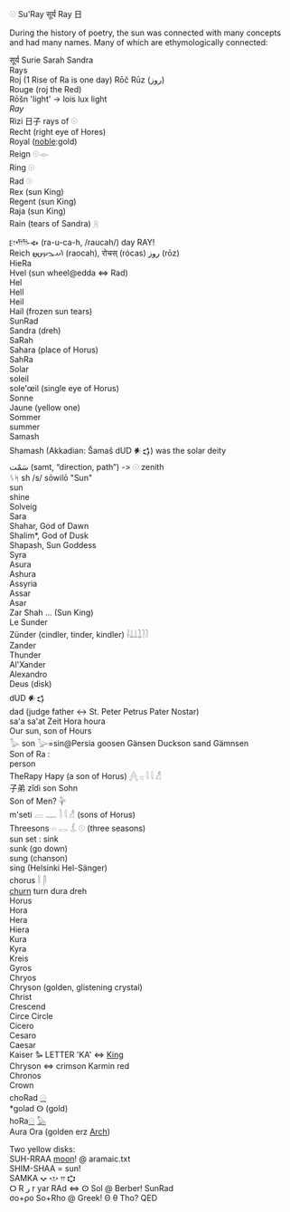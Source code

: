 𓇳 Su'Ray सूर्य Ray 日  

During the history of poetry, the sun was connected with many concepts and had many names. Many of which are ethymologically connected:  

सूर्य Surie Sarah Sandra  
Rays  
Roj (1 Rise of Ra is one day) Rōč Rūz (روز)  
Rouge (roj the Red)  
Rōšn 'light' -> lois lux light  
*Ray*  
Rìzi 日子 rays of 𓇳  
Recht (right eye of Hores)  
Royal ([noble](noble):gold)  
Reign 𓇳𓁹  
Ring 𓇳  
Rad 𓇳  
Rex (sun King)  
Regent (sun King)  
Raja (sun King)  
Rain (tears of Sandra) 𓇶  

𐎼𐎢𐎨𐏃 (ra-u-ca-h, /raucah/) day RAY!  
Reich  𐬭𐬀𐬊𐬗𐬀𐬵 (raocah), रोचस् (rócas) روز (rōz)  
HieRa  
Hvel (sun wheel@edda ⇔ Rad)  
Hel  
Hell  
Heil  
Hail (frozen sun tears)  
SunRad  
Sandra (dreh)  
SaRah  
Sahara (place of Horus)  
SahRa  
Solar  
soleil  
sole'œil (single eye of Horus)  
Sonne  
Jaune (yellow one)  
Sommer  
summer  
Samash  
Shamash (Akkadian: Šamaš dUD 𒀭𒌓) was the solar deity  
سَمْت‎ (samt, “direction, path”) -> 𓇳 zenith  
ᛊᛋ sh /s/ sōwilō "Sun"  
sun  
shine  
Solveig  
Sara  
Shahar, God of Dawn  
Shalim*, God of Dusk  
Shapash, Sun Goddess  
Syra  
Asura  
Ashura  
Assyria  
Assar  
Asar  
Zar Shah ... (Sun King)  
Le Sunder  
Zünder (cindler, tinder, kindler) 𓌢𓍑𓍒𓍖𓍘𓍘  
Zander  
Thunder  
Al'Xander  
Alexandro  
Deus (disk)  
dUD 𒀭𒌓  
dad (judge father <-> St. Peter Petrus Pater Nostar)  
sa'a sa'at Zeit Hora houra  
Our sun, son of Hours  
𓅭 son 𓅬=sin@Persia goosen Gänsen Duckson sand Gämnsen  
Son of Ra :  
person  
TheRapy Hapy (a son of Horus)   𓐑  𓊪  𓇋  𓇋  𓀭  
子弟 zǐdì son Sohn  
Son of Men? 𓊿  
m'seti   𓐝  𓊃  𓍘  𓇋  𓀭  (sons of Horus)  
Threesons 𓏏  𓂋  𓆵  𓇳 (three seasons)  
sun set : sink  
sunk (go down)  
sung (chanson)  
sing (Helsinki Hel-Sänger)  
chorus 𓎛  𓋴  
[churn](churn) turn dura dreh  
Horus  
Hora  
Hera  
Hiera  
Kura  
Kyra  
Kreis  
Gyros  
Chryos  
Chryson (golden, glistening crystal)  
Christ  
Crescend  
Circe Circle  
Cicero  
Cesaro  
Caesar  
Kaiser 𐦖 LETTER 'KA' ⇔ [King](King)  
Chryson ⇔ crimson Karmin red  
Chronos  
Crown  
choRad [𓇳](𓇳)  
*golad ⵙ (gold)  
hoRa[𓇳](𓇳) [𓅃](𓅃)  
Aura Ora (golden erz [Arch](Arch))  

Two yellow disks:  
SUH-RRAA [moon](Moon)! @ aramaic.txt  
SHIM-SHAA = sun!  
SAMKA 𐎒 𐎌 𐎕 𐎘  
ⵔ R ر r yar RAd ⇔ ⵙ Sol @ Berber! SunRad  
σο+ρο So+Rho @ Greek!  Θ θ Tho? QED  
